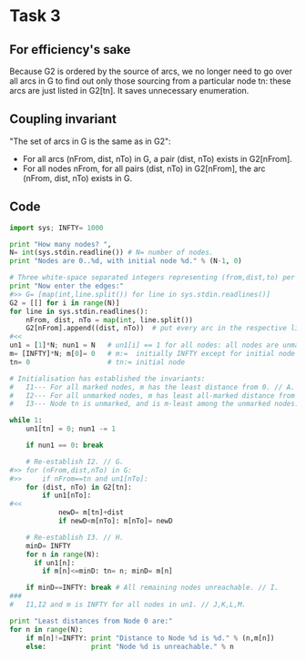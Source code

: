 # Task 3

## For efficiency's sake

Because G2 is ordered by the source of arcs, we no longer need to go over all arcs in G to find out only those sourcing from a particular node tn: these arcs are just listed in G2[tn]. It saves unnecessary enumeration.

## Coupling invariant

"The set of arcs in G is the same as in G2":
- For all arcs (nFrom, dist, nTo) in G, a pair (dist, nTo) exists in G2[nFrom].
- For all nodes nFrom, for all pairs (dist, nTo) in G2[nFrom], the arc (nFrom, dist, nTo) exists in G.

## Code

```python
import sys; INFTY= 1000

print "How many nodes? ",
N= int(sys.stdin.readline()) # N= number of nodes.
print "Nodes are 0..%d, with initial node %d." % (N-1, 0)

# Three white-space separated integers representing (from,dist,to) per line.
print "Now enter the edges:"
#>> G= [map(int,line.split()) for line in sys.stdin.readlines()]
G2 = [[] for i in range(N)]
for line in sys.stdin.readlines():
    nFrom, dist, nTo = map(int, line.split())
    G2[nFrom].append((dist, nTo))  # put every arc in the respective list 
#<<
un1 = [1]*N; nun1 = N   # un1[i] == 1 for all nodes: all nodes are unmarked
m= [INFTY]*N; m[0]= 0   # m:=  initially INFTY except for initial node
tn= 0                   # tn:= initial node

# Initialisation has established the invariants:
#   I1--- For all marked nodes, m has the least distance from 0. // A.
#   I2--- For all unmarked nodes, m has least all-marked distance from 0. // B.
#   I3--- Node tn is unmarked, and is m-least among the unmarked nodes. // C.

while 1:
    un1[tn] = 0; nun1 -= 1

    if nun1 == 0: break

    # Re-establish I2. // G.
#>> for (nFrom,dist,nTo) in G:
#>>     if nFrom==tn and un1[nTo]:
    for (dist, nTo) in G2[tn]:
        if un1[nTo]:
#<<
            newD= m[tn]+dist
            if newD<m[nTo]: m[nTo]= newD

    # Re-establish I3. // H.
    minD= INFTY
    for n in range(N):
      if un1[n]:
        if m[n]<=minD: tn= n; minD= m[n]

    if minD==INFTY: break # All remaining nodes unreachable. // I.
###
#   I1,I2 and m is INFTY for all nodes in un1. // J,K,L,M.

print "Least distances from Node 0 are:"
for n in range(N):
    if m[n]!=INFTY: print "Distance to Node %d is %d." % (n,m[n])
    else:           print "Node %d is unreachable." % n
```
